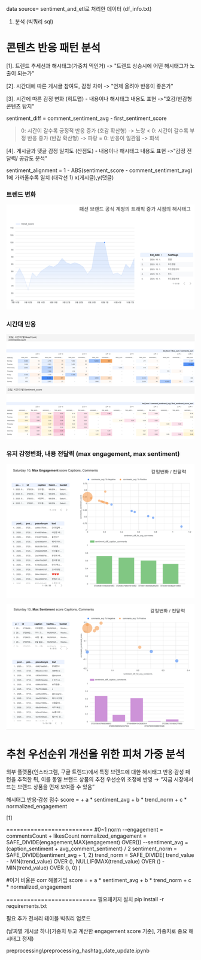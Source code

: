 data source= sentiment_and_etl로 처리한 데이터 (df_info.txt)
1. 분석 (빅쿼리 sql)

# 콘텐츠 반응 패턴 분석

[1]. 트렌드 추세선과 해시태그(가중치 먹인거)
-> "트렌드 상승시에 어떤 해시태그가 노출이 되는가"

[2]. 시간대에 따른 게시글 참여도, 감정 차이
-> "언제 올려야 반응이 좋은가"

[3]. 시간에 따른 감정 변화 (히트맵) - 내용이나 해시태그 내용도 표현
->"호감/반감형 콘텐츠 탐지"

sentiment_diff = comment_sentiment_avg - first_sentiment_score
> 0: 시간이 갈수록 긍정적 반응 증가 (호감 확산형) -> 노랑
< 0: 시간이 갈수록 부정 반응 증가 (반감 확산형) -> 파랑
= 0: 반응이 일관됨 -> 회색

[4]. 게시글과 댓글 감정 일치도 (산점도) - 내용이나 해시태그 내용도 표현
->"감정 전달력/ 공감도 분석"

sentiment_alignment = 1 - ABS(sentiment_score - comment_sentiment_avg)
1에 가까울수록 일치 (대각선 1)
x(게시글),y(댓글)


### 트렌드 변화
![트렌드 변화](./images/trend_dashboard.PNG)

### 시간대 반응
![시간대 반응](./images/likesCount_commentsCount_dashboard.PNG)

### 유저 감정변화, 내용 전달력 (max engagement, max sentiment)
![감정 변화](./images/max_engagement_captions_comments_analysis.PNG)

![감정 변화](./images/max_sentiment_captions_comments_analysis.PNG)




# 추천 우선순위 개선을 위한 피처 가중 분석

외부 플랫폼(인스타그램, 구글 트렌드)에서
특정 브랜드에 대한 해시태그 반응·감성 패턴을 추적한 뒤,
이를 동일 브랜드 상품의 추천 우선순위 조정에 반영 →
“지금 시장에서 뜨는 브랜드 상품을 먼저 보여줄 수 있음”

해시태그 반응·감성 점수
score =
      + a * sentiment_avg
      + b * trend_norm
      + c * normalized_engagement

[1]

=========================
#0~1 norm
--engagement = commentsCount + likesCount
normalized_engagement = SAFE_DIVIDE(engagement,MAX(engagement) OVER())
--sentiment_avg = (caption_sentiment + avg_comment_sentiment) / 2
sentiment_norm = SAFE_DIVIDE(sentiment_avg + 1, 2)
trend_norm = SAFE_DIVIDE(
                trend_value - MIN(trend_value) OVER (),
                NULLIF(MAX(trend_value) OVER () - MIN(trend_value) OVER (), 0)
              )

#이거 비율은 corr 해볼거임
score =
      + a * sentiment_avg
      + b * trend_norm
      + c * normalized_engagement


==========================
필요패키지 설치
pip install -r requirements.txt

필요 추가 전처리 테이블 빅쿼리 업로드 

(날짜별 게시글 하나[가중치 두고 계산한 engagement score 기준], 가중치로 중요 해시태그 정제)

preprocessing\preprocessing_hashtag_date_update.ipynb
